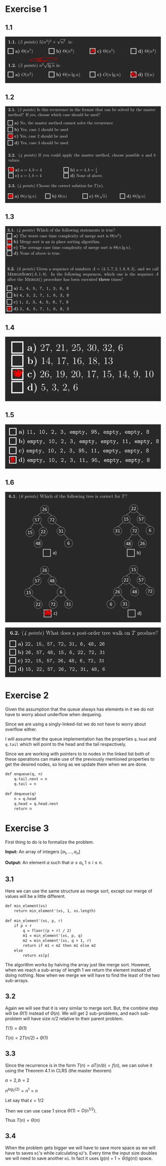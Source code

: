 # Exercise 1
## 1.1
![](Q1.png)

## 1.2
![](Q2.png)

## 1.3
![](Q3.png)

## 1.4
![](Q4.png)

## 1.5
![](Q5.png)

## 1.6
![](Q61.png)

![](Q62.png)

# Exercise 2
Given the assumption that the queue always has elements in it we do not have to worry about underflow when dequeing.

Since we are using a singly-linked-list we do not have to worry about overflow either.

I will assume that the queue implementation has the properties `q.head` and `q.tail` which will point to the head and the tail respectively.

Since we are working with pointers to to nodes in the linked list both of these operations can make use of the previously mentioned properties to get the desired nodes, so long as we update them when we are done.

```
def enqueue(q, n)
    q.tail.next = n
    q.tail = n

def dequeue(q)
    n = q.head
    q.head = q.head.next
    return n
```

# Exercise 3
First thing to do is to formalize the problem.

**Input:** An array of integers $[a_1, \dots, a_n]$

**Output:** An element $a$ such that  $a \leq a_i, 1 \leq i \leq n$.

## 3.1
Here we can use the same structure as merge sort, except our merge of values will be a little different.

```
def min_element(xs)
    return min_element'(xs, 1, xs.length)

def min_element'(xs, p, r)
    if p < r
        q = floor((p + r) / 2)
        m1 = min_element'(xs, p, q)
        m2 = min_element'(xs, q + 1, r)
        return if m1 < m2 then m1 else m2
    else
        return xs[p]
```

The algorithm works by halving the array just like merge sort. However, when we reach a sub-array of length 1 we return the element instead of doing nothing. Now when we merge we will have to find the least of the two sub-arrays.

## 3.2
Again we will see that it is very similar to merge sort. But, the combine step will be $\Theta(1)$ instead of $\Theta(n)$. We will get 2 sub-problems, and each sub-problem will have size $n/2$ relative to their parent problem.

$T(1) = \Theta(1)$

$T(n) = 2T(n/2) + \Theta(1)$


## 3.3
Since the recurrence is in the form $T(n) = aT(n/b) = f(n)$, we can solve it using the Theorem 4.1 in CLRS (the master theorem)

$a = 2, b = 2$

$n^{log_2(2)}=n^1=n$

Let say that $\epsilon = 1/2$

Then we can use case 1 since $\Theta(1) = O(n^{1/2})$.

Thus $T(n) = \Theta(n)$

## 3.4
When the problem gets bigger we will have to save more space as we will have to saves `m1`'s while calculating `m2`'s. Every time the input size doubles we will need to save another `m1`. In fact it uses $lg(n) + 1 = \Theta(lg(n))$ space.
